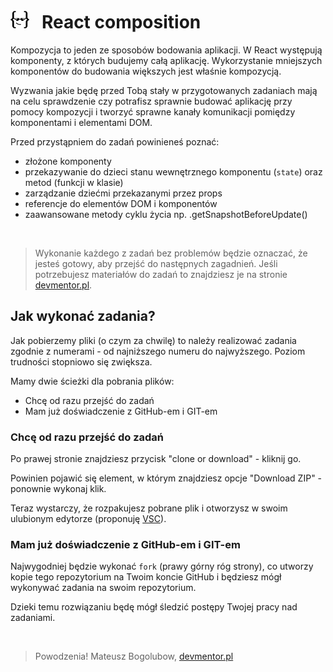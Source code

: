 # [![](assets/img/logo-readme2.jpg)](https://devmentor.pl) &nbsp; React composition

Kompozycja to jeden ze sposobów bodowania aplikacji. W React występują komponenty, z których budujemy całą aplikację. Wykorzystanie mniejszych komponentów do budowania większych jest właśnie kompozycją.

Wyzwania jakie będę przed Tobą stały w przygotowanych zadaniach mają na celu sprawdzenie czy potrafisz sprawnie budować aplikację przy pomocy kompozycji i tworzyć sprawne kanały komunikacji pomiędzy komponentami i elementami DOM.

Przed przystąpniem do zadań powinieneś poznać:
* złożone komponenty
* przekazywanie do dzieci stanu wewnętrznego komponentu (`state`) oraz metod (funkcji w klasie)
* zarządzanie dziećmi przekazanymi przez props
* referencje do elementów DOM i komponentów
* zaawansowane metody cyklu życia np. .getSnapshotBeforeUpdate()

&nbsp;

> Wykonanie każdego z zadań bez problemów będzie oznaczać, że jesteś gotowy, aby przejść do następnych zagadnień.
> Jeśli potrzebujesz materiałów do zadań to znajdziesz je na stronie [devmentor.pl](https://devmentor.pl).

## Jak wykonać zadania?

Jak pobierzemy pliki (o czym za chwilę) to należy realizować zadania zgodnie z numerami - od najniższego numeru do najwyższego. Poziom trudności stopniowo się zwiększa.

Mamy dwie ścieżki dla pobrania plików:

* Chcę od razu przejść do zadań
* Mam już doświadczenie z GitHub-em i GIT-em

### Chcę od razu przejść do zadań

Po prawej stronie znajdziesz przycisk "clone or download" - kliknij go.

Powinien pojawić się element, w którym znajdziesz opcje "Download ZIP" - ponownie wykonaj klik.

Teraz wystarczy, że rozpakujesz pobrane plik i otworzysz w swoim ulubionym edytorze (proponuję [VSC](https://code.visualstudio.com/)).

### Mam już doświadczenie z GitHub-em i GIT-em

Najwygodniej będzie wykonać `fork` (prawy górny róg strony), co utworzy kopie tego repozytorium na Twoim koncie GitHub i będziesz mógł wykonywać zadania na swoim repozytorium.

Dzieki temu rozwiązaniu będę mógł śledzić postępy Twojej pracy nad zadaniami.

&nbsp;

> Powodzenia! Mateusz Bogolubow, [devmentor.pl](https://devmentor.pl)